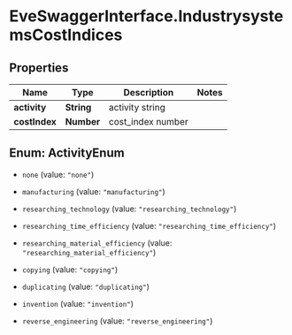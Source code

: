# EveSwaggerInterface.IndustrysystemsCostIndices

## Properties
Name | Type | Description | Notes
------------ | ------------- | ------------- | -------------
**activity** | **String** | activity string | 
**costIndex** | **Number** | cost_index number | 


<a name="ActivityEnum"></a>
## Enum: ActivityEnum


* `none` (value: `"none"`)

* `manufacturing` (value: `"manufacturing"`)

* `researching_technology` (value: `"researching_technology"`)

* `researching_time_efficiency` (value: `"researching_time_efficiency"`)

* `researching_material_efficiency` (value: `"researching_material_efficiency"`)

* `copying` (value: `"copying"`)

* `duplicating` (value: `"duplicating"`)

* `invention` (value: `"invention"`)

* `reverse_engineering` (value: `"reverse_engineering"`)




